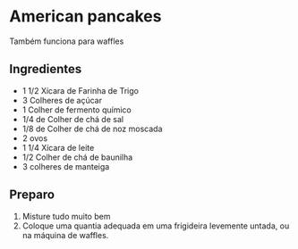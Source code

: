# American pancakes
Também funciona para waffles

## Ingredientes

- 1 1/2 Xícara de Farinha de Trigo 
- 3 Colheres de açúcar 
- 1 Colher de fermento químico 
- 1/4 de Colher de chá de sal 
- 1/8 de Colher de chá de noz moscada 
- 2 ovos 
- 1 1/4 Xícara de leite 
- 1/2 Colher de chá de baunilha 
- 3 colheres de manteiga 

## Preparo

1. Misture tudo muito bem
2. Coloque uma quantia adequada em uma frigideira levemente untada, ou na máquina de waffles.